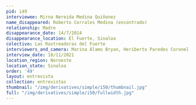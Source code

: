 ```yaml
---
pid: i49
interviewee: Mirna Nereida Medina Quiñonez
name_disappeared: Roberto Corrales Medina (encontrado)
relationship: Madre
disappearance_date: 14/7/2014
disappearance_location: El Fuerte, Sinaloa
colectivo: Las Rastreadoras del Fuerte
interviewers_and_camera: Marina Álamo Bryan, Heriberto Paredes Coronel, Rodrigo Caballero
interview_date: 18/11/2021
location_region: Noroeste
location_state: Sinaloa
order: '49'
layout: entrevista
collection: entrevistas
thumbnail: "/img/derivatives/simple/i50/thumbnail.jpg"
full: "/img/derivatives/simple/i50/fullwidth.jpg"
---
```

